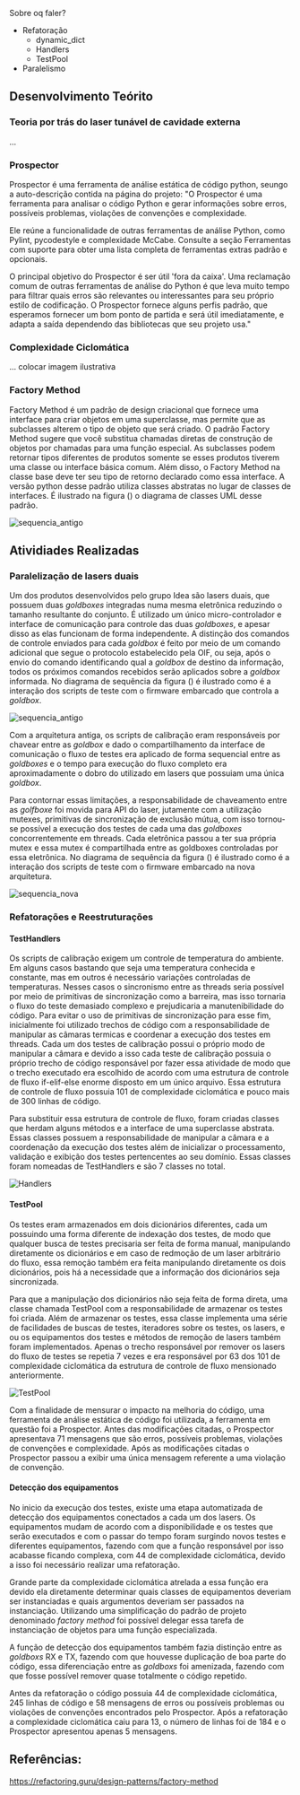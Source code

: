 Sobre oq faler?

* Refatoração
  * dynamic_dict
  * Handlers
  * TestPool
* Paralelismo

## Desenvolvimento Teórito

### Teoria por trás do laser tunável de cavidade externa

...

### Prospector

Prospector é uma ferramenta de análise estática de código python, seungo a auto-descrição contida na página do projeto: "O Prospector é uma ferramenta para analisar o código Python e gerar informações sobre erros, possíveis problemas, violações de convenções e complexidade.

Ele reúne a funcionalidade de outras ferramentas de análise Python, como Pylint, pycodestyle e complexidade McCabe. Consulte a seção Ferramentas com suporte para obter uma lista completa de ferramentas extras padrão e opcionais.

O principal objetivo do Prospector é ser útil 'fora da caixa'. Uma reclamação comum de outras ferramentas de análise do Python é que leva muito tempo para filtrar quais erros são relevantes ou interessantes para seu próprio estilo de codificação. O Prospector fornece alguns perfis padrão, que esperamos fornecer um bom ponto de partida e será útil imediatamente, e adapta a saída dependendo das bibliotecas que seu projeto usa."

### Complexidade Ciclomática
...
colocar imagem ilustrativa

### Factory Method

Factory Method é um padrão de design criacional que fornece uma interface para criar objetos em uma superclasse, mas permite que as subclasses alterem o tipo de objeto que será criado. O padrão Factory Method sugere que você substitua chamadas diretas de construção de objetos por chamadas para uma função especial. As subclasses podem retornar tipos diferentes de produtos somente se esses produtos tiverem uma classe ou interface básica comum. Além disso, o Factory Method na classe base deve ter seu tipo de retorno declarado como essa interface. A versão python desse padrão utiliza classes abstratas no lugar de classes de interfaces. É ilustrado na figura () o diagrama de classes UML desse padrão.

![sequencia_antigo](factory_method.png)

## Atividiades Realizadas

### Paralelização de lasers duais

Um dos produtos desenvolvidos pelo grupo Idea são lasers duais, que possuem duas _goldboxes_ integradas numa mesma eletrônica reduzindo o tamanho resultante do conjunto. É utilizado um único micro-controlador e interface de comunicação para controle das duas _goldboxes_, e apesar disso as elas funcionam de forma independente. A distinção dos comandos de controle enviados para cada _goldbox_ é feito por meio de um comando adicional que segue o protocolo estabelecido pela OIF, ou seja, após o envio do comando identificando qual a _goldbox_ de destino da informação, todos os próximos comandos recebidos serão aplicados sobre a _goldbox_ informada. No diagrama de sequência da figura () é ilustrado como é a interação dos scripts de teste com o firmware embarcado que controla a _goldbox_.

![sequencia_antigo](comando_old.png)

Com a arquitetura antiga, os scripts de calibração eram responsáveis por chavear entre as _goldbox_ e dado o compartilhamento da interface de comunicação o fluxo de testes era aplicado de forma sequencial entre as _goldboxes_ e o tempo para execução do fluxo completo era aproximadamente o dobro do utilizado em lasers que possuiam uma única _goldbox_.

Para contornar essas limitações, a responsabilidade de chaveamento entre as _golfboxe_ foi movida para API do laser, jutamente com a utilização mutexes, primitivas de sincronização de exclusão mútua, com isso tornou-se possível a execução dos testes de cada uma das _goldboxes_ concorrentemente em threads. Cada eletrônica passou a ter sua própria mutex e essa mutex é compartilhada entre as goldboxes controladas por essa eletrônica. No diagrama de sequência da figura () é ilustrado como é a interação dos scripts de teste com o firmware embarcado na nova arquitetura.

![sequencia_nova](comando_novo.png)

### Refatorações e Reestruturações

#### TestHandlers

Os scripts de calibração exigem um controle de temperatura do ambiente. Em alguns casos bastando que seja uma temperatura conhecida e constante, mas em outros é necessário variações controladas de temperaturas. Nesses casos o sincronismo entre as threads seria possível por meio de primitivas de sincronização como a barreira, mas isso tornaria o fluxo do teste demasiado complexo e prejudicaria a manutenibilidade do código. Para evitar o uso de primitivas de sincronização para esse fim, inicialmente foi utilizado trechos de código com a responsabilidade de manipular as câmaras termicas e coordenar a execução dos testes em threads. Cada um dos testes de calibração possui o próprio modo de manipular a câmara e devido a isso cada teste de calibração possuia o próprio trecho de código responsável por fazer essa atividade de modo que o trecho executado era escolhido de acordo com uma estrutura de controle de fluxo if-elif-else enorme disposto em um único arquivo. Essa estrutura de controle de fluxo possuia 101 de complexidade ciclomática e pouco mais de 300 linhas de código.

Para substituir essa estrutura de controle de fluxo, foram criadas classes que herdam alguns métodos e a interface de uma superclasse abstrata. Essas classes possuem a responsabilidade de manipular a câmara e a coordenação da execução dos testes além de inicializar o processamento, validação e exibição dos testes pertencentes ao seu domínio. Essas classes foram nomeadas de TestHandlers e são 7 classes no total.

![Handlers](handlers.png)

#### TestPool

Os testes eram armazenados em dois dicionários diferentes, cada um possuindo uma forma diferente de indexação dos testes, de modo que qualquer busca de testes precisaria ser feita de forma manual, manipulando diretamente os dicionários e em caso de redmoção de um laser arbitrário do fluxo, essa remoção também era feita manipulando diretamente os dois dicionários, pois há a necessidade que a informação dos dicionários seja sincronizada.

Para que a manipulação dos dicionários não seja feita de forma direta, uma classe chamada TestPool com a responsabilidade de armazenar os testes foi criada. Além de armazenar os testes, essa classe implementa uma série de facilidades de buscas de testes, iteradores sobre os testes, os lasers, e ou os equipamentos dos testes e métodos de remoção de lasers também foram implementados. Apenas o trecho responsável por remover os lasers do fluxo de testes se repetia 7 vezes e era responsável por 63 dos 101 de complexidade ciclomática da estrutura de controle de fluxo mensionado anteriormente.

![TestPool](test_pool.png)

Com a finalidade de mensurar o impacto na melhoria do código, uma ferramenta de análise estática de código foi utilizada, a ferramenta em questão foi a Prospector. Antes das modificações citadas, o Prospector apresentava 71 mensagens que são erros, possíveis problemas, violações de convenções e complexidade. Após as modificações citadas o Prospector passou a exibir uma única mensagem referente a uma violação de convenção.

#### Detecção dos equipamentos

No inicio da execução dos testes, existe uma etapa automatizada de detecção dos equipamentos conectados a cada um dos lasers. Os equipamentos mudam de acordo com a disponibilidade e os testes que serão executados e com o passar do tempo foram surgindo novos testes e diferentes equipamentos, fazendo com que a função responsável por isso acabasse ficando complexa, com 44 de complexidade ciclomática, devido a isso foi necessário realizar uma refatoração.

Grande parte da complexidade ciclomática atrelada a essa função era devido ela diretamente determinar quais classes de equipamentos deveriam ser instanciadas e quais argumentos deveriam ser passados na instanciação. Utilizando uma simplificação do padrão de projeto denominado _factory method_ foi possível delegar essa tarefa de instanciação de objetos para uma função especializada.

A função de detecção dos equipamentos também fazia distinção entre as _goldboxs_ RX e TX, fazendo com que houvesse duplicação de boa parte do código, essa diferenciação entre as _goldboxs_ foi amenizada, fazendo com que fosse possível remover quase totalmente o código repetido.

Antes da refatoração o código possuia 44 de complexidade ciclomática, 245 linhas de código e 58 mensagens de erros ou possíveis problemas ou violações de convenções encontrados pelo Prospector. Após a refatoração a complexidade ciclomática caiu para 13, o número de linhas foi de 184 e o Prospector apresentou apenas 5 mensagens.


## Referências:

https://refactoring.guru/design-patterns/factory-method 
